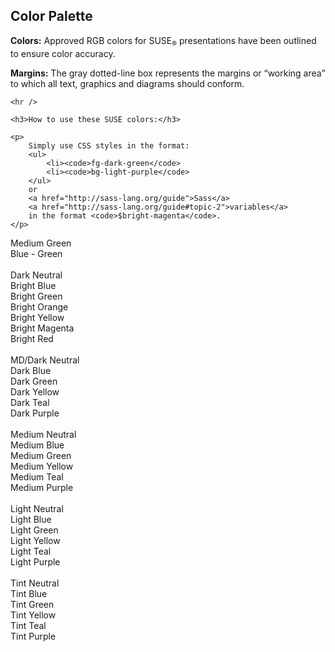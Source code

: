 ## Color Palette

<div class="content-boundary">

<div class="palette-text">
    <p>
        <b>Colors:</b> Approved RGB colors for SUSE<sub>&reg;</sub>
        presentations have been outlined to ensure color accuracy.
    </p>
    <p>
        <b>Margins:</b> The gray dotted-line box represents the margins or
        “working area” to which all text, graphics and diagrams should
        conform.
    </p>

    <hr />

    <h3>How to use these SUSE colors:</h3>

    <p>
        Simply use CSS styles in the format:
        <ul>
            <li><code>fg-dark-green</code>
            <li><code>bg-light-purple</code>
        </ul>
        or
        <a href="http://sass-lang.org/guide">Sass</a>
        <a href="http://sass-lang.org/guide#topic-2">variables</a>
        in the format <code>$bright‑magenta</code>.
    </p>
</div>

<div class="swatch bg-medium-green">Medium Green</div>
<div class="swatch bg-blue-green">Blue - Green</div>

<br clear="left" />

<div class="swatch bg-dark-neutral">Dark Neutral</div>
<div class="swatch bg-bright-blue">Bright Blue</div>
<div class="swatch bg-bright-green">Bright Green</div>
<div class="swatch bg-bright-orange">Bright Orange</div>
<div class="swatch bg-bright-yellow">Bright Yellow</div>
<div class="swatch bg-bright-magenta">Bright Magenta</div>
<div class="swatch bg-bright-red">Bright Red</div>

<br clear="left" />

<div class="swatch bg-medium-dark-neutral">MD/Dark Neutral</div>
<div class="swatch bg-dark-blue">Dark Blue</div>
<div class="swatch bg-dark-green">Dark Green</div>
<div class="swatch bg-dark-yellow">Dark Yellow</div>
<div class="swatch bg-dark-teal">Dark Teal</div>
<div class="swatch bg-dark-purple">Dark Purple</div>

<br clear="left" />

<div class="swatch bg-medium-neutral">Medium Neutral</div>
<div class="swatch bg-medium-blue">Medium Blue</div>
<div class="swatch bg-medium-green">Medium Green</div>
<div class="swatch bg-medium-yellow">Medium Yellow</div>
<div class="swatch bg-medium-teal">Medium Teal</div>
<div class="swatch bg-medium-purple">Medium Purple</div>

<br clear="left" />

<div class="swatch bg-light-neutral">Light Neutral</div>
<div class="swatch bg-light-blue">Light Blue</div>
<div class="swatch bg-light-green">Light Green</div>
<div class="swatch bg-light-yellow">Light Yellow</div>
<div class="swatch bg-light-teal">Light Teal</div>
<div class="swatch bg-light-purple">Light Purple</div>

<br clear="left" />

<div class="swatch bg-tint-neutral">Tint Neutral</div>
<div class="swatch bg-tint-blue">Tint Blue</div>
<div class="swatch bg-tint-green">Tint Green</div>
<div class="swatch bg-tint-yellow">Tint Yellow</div>
<div class="swatch bg-tint-teal">Tint Teal</div>
<div class="swatch bg-tint-purple">Tint Purple</div>

</div>
